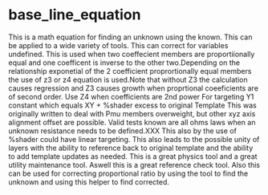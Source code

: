# base_line_equation
This is a math equation for finding an unknown using the known. 
This can be applied to a wide variety of tools. This can correct for variables undefined.
This is used when two coeffecient members are proportiionally equal and one coefficent is inverse to the other two.Depending on the relationship exponetial of the 2 coefficient proprortionally equal members the use of z3 or z4 equation is used.Note that without Z3 the calculation causes regression and Z3 causes growth when proprtional coeeficients are of second order. Use Z4 when coefficients are 2nd power
For targeting Y1 constant which equals XY + %shader excess to original Template 
This was originally written to deal with Pmu members overweight, but other xyz axis alignment offset are possible. Valid tests known are all ohms laws when an unknown resistance needs to be defined.XXX
This also by the use of %shader could have linear targeting. This also leads to the possible unity of layers with the ability to reference back to original template and the ability to add template updates as needed. This is a great physics tool and a great utility maintenance tool. Aswell this is a great reference check tool. Also this can be used for correcting proportional ratio by using the tool to find the unknown and using this helper to find corrected. 
